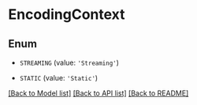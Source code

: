 # EncodingContext


## Enum

* `STREAMING` (value: `'Streaming'`)

* `STATIC` (value: `'Static'`)

[[Back to Model list]](../README.md#documentation-for-models) [[Back to API list]](../README.md#documentation-for-api-endpoints) [[Back to README]](../README.md)



